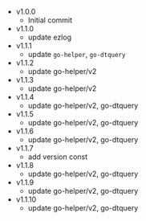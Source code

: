 - v1.0.0
  - Initial commit
- v1.1.0
  - update ezlog
- v1.1.1
  - update `go-helper`, `go-dtquery`
- v1.1.2
  - update go-helper/v2
- v1.1.3
  - update go-helper/v2
- v1.1.4
  - update go-helper/v2, go-dtquery
- v1.1.5
  - update go-helper/v2, go-dtquery
- v1.1.6
  - update go-helper/v2, go-dtquery
- v1.1.7
  - add version const
- v1.1.8
  - update go-helper/v2, go-dtquery
- v1.1.9
  - update go-helper/v2, go-dtquery
- v1.1.10
  - update go-helper/v2, go-dtquery
